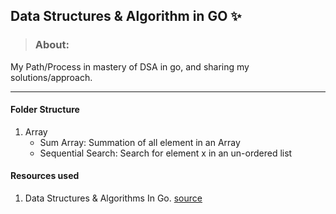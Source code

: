 ## Data Structures & Algorithm in GO :sparkles:


> ### About: 
My Path/Process in mastery of DSA in go, and sharing my solutions/approach.
___

#### Folder Structure

1. Array 
   - Sum Array: Summation of all element in an Array
   - Sequential Search: Search for element x in an un-ordered list





#### Resources used
1. Data Structures & Algorithms In Go. [source](https://www.educative.io/courses/data-structures-and-algorithms-go)
